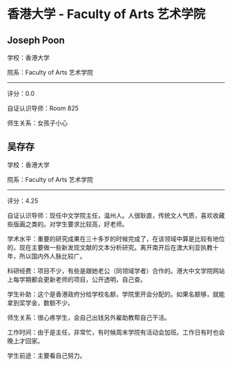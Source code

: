 # 香港大学 - Faculty of Arts 艺术学院

## Joseph Poon

学校：香港大学

院系：Faculty of Arts 艺术学院

* * *

评分：0.0

自证认识导师：Room 825

师生关系：女孩子小心

## 吴存存

学校：香港大学

院系：Faculty of Arts 艺术学院

* * *

评分：4.25

自证认识导师：现任中文学院主任，温州人。人很耿直，传统文人气质，喜欢收藏些版画之类的。对学生要求比较高，好老师。

学术水平：重要的研究成果在三十多岁的时候完成了，在该领域中算是比较有地位的，现在主要做一些新发现文献的文本分析研究。离开南开后在澳大利亚执教十年，所以国内外人脉比较广。

科研经费：项目不少，有些是跟她老公（同领域学者）合作的。港大中文学院网站上每学期都会更新老师的项目，公开透明，自己查。

学生补助：这个是香港政府分给学校名额，学院里开会分配的。如果名额够，就能拿到奖学金，数额不少。

师生关系：很心疼学生，会自己出钱另外雇助教帮自己干活。

工作时间：由于是主任，非常忙，有时候周末学院有活动会加班。工作日有时也会晚上才回家。

学生前途：主要看自己努力。